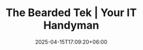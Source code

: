 ---
title: "The Bearded Tek | Your IT Handyman"
date: 2025-04-15T17:09:20+06:00
description: "The Bearded Tek, Palmer and Wasilla's IT Handyman"
layout: index
rates:
    standalone: true
    enable: true
    heading:
        enable: true
        title: Fair and Up Front Pricing
        text: Our clear pricing has no hidden fees.  No gotchas in your bill.  Guaranteed.
---